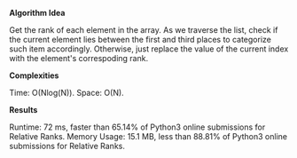 **Algorithm Idea**

Get the rank of each element in the array. 
As we traverse the list, check if the current 
element lies between the first and third places 
to categorize such item accordingly. Otherwise, 
just replace the value of the current index with 
the element's correspoding rank. 

**Complexities**

Time: O(Nlog(N)).
Space: O(N).

**Results**

Runtime: 72 ms, faster than 65.14% of Python3 online submissions for Relative Ranks.
Memory Usage: 15.1 MB, less than 88.81% of Python3 online submissions for Relative Ranks.
